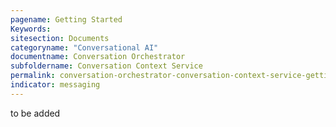 ```yaml
---
pagename: Getting Started
Keywords:
sitesection: Documents
categoryname: "Conversational AI"
documentname: Conversation Orchestrator
subfoldername: Conversation Context Service
permalink: conversation-orchestrator-conversation-context-service-getting-started.html
indicator: messaging
---
```


to be added